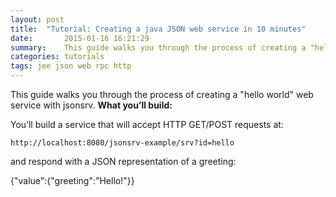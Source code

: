 ```yaml
---
layout: post
title:  "Tutorial: Creating a java JSON web service in 10 minutes"
date:       2015-01-16 16:21:29
summary:    This guide walks you through the process of creating a "hello world" web service with jsonsrv.
categories: tutorials
tags: jee json web rpc http
---
```

This guide walks you through the process of creating a "hello world" web service with jsonsrv.
**What you’ll build:**

You’ll build a service that will accept HTTP GET/POST requests at:
```
http://localhost:8080/jsonsrv-example/srv?id=hello
```

and respond with a JSON representation of a greeting:

{"value":{"greeting":"Hello!"}}
